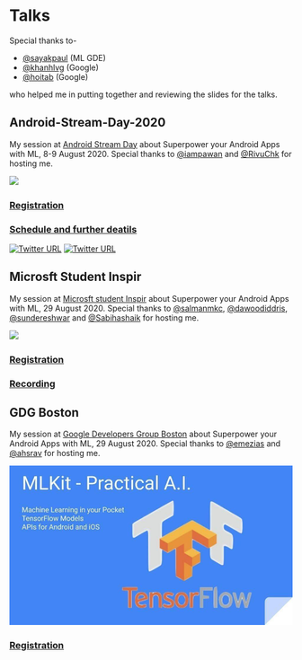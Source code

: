 # Talks

Special thanks to-

* [@sayakpaul](https://github.com/sayakpaul) (ML GDE)
* [@khanhlvg](https://github.com/khanhlvg) (Google)
* [@hoitab](https://github.com/hoitab) (Google)

who helped me in putting together and reviewing the slides for the talks.

## Android-Stream-Day-2020

My session at [Android Stream Day](https://www.eventbrite.com/e/android-stream-day-season-1-tickets-112068517954) about Superpower your Android 
Apps with ML, 8-9 August 2020.
Special thanks to [@iampawan](https://github.com/iampawan) and 
[@RivuChk](https://github.com/RivuChk) for hosting me.

![](images/asd-gif.gif)

### [Registration](https://www.eventbrite.com/e/android-stream-day-season-1-tickets-112068517954)

### [Schedule and further deatils](http://stream.mtechviral.com/)

[![Twitter URL](https://img.shields.io/twitter/url?label=Tweet%201&style=social&url=https%3A%2F%2Ftwitter.com)](https://twitter.com/imthepk/status/1291651271506587648?s=20)
[![Twitter URL](https://img.shields.io/twitter/url?label=Tweet%202&style=social&url=https%3A%2F%2Ftwitter.com)](https://twitter.com/rishit_dagli/status/1291813949214789632?s=20)

## Microsft Student Inspir

My session at [Microsft student Inspir](https://www.meetup.com/mspinspire/events/272874554/) about Superpower your Android 
Apps with ML, 29 August 2020.
Special thanks to [@salmanmkc](https://github.com/salmanmkc), 
[@dawoodiddris](https://github.com/dawoodiddris),
[@sundereshwar](https://github.com/sundereshwar) and
[@Sabihashaik](https://github.com/Sabihashaik) for hosting me.

![](images/ms-inspir.JPG)

### [Registration](https://www.meetup.com/mspinspire/events/272874554/)

### [Recording](https://www.youtube.com/watch?v=fN-lCW9fHsE)

## GDG Boston

My session at [Google Developers Group Boston](https://www.meetup.com/boston-android/) about Superpower your Android 
Apps with ML, 29 August 2020.
Special thanks to [@emezias](https://github.com/emezias) and
[@ahsrav](https://github.com/ahsrav) for hosting me.

![](images/gdg-boston.jpeg)

### [Registration](https://www.meetup.com/boston-android/events/273052464/)

